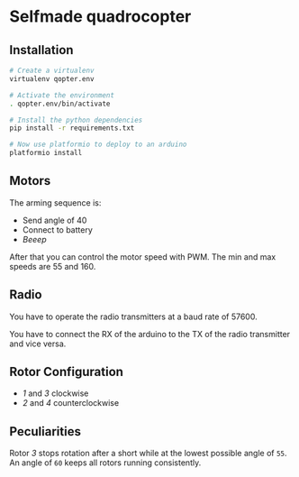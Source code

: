 # Selfmade quadrocopter

## Installation

```sh
# Create a virtualenv
virtualenv qopter.env

# Activate the environment
. qopter.env/bin/activate

# Install the python dependencies
pip install -r requirements.txt

# Now use platformio to deploy to an arduino
platformio install
```

## Motors

The arming sequence is:
- Send angle of 40
- Connect to battery
- *Beeep*

After that you can control the motor speed with PWM. The min and max speeds are
55 and 160.

## Radio

You have to operate the radio transmitters at a baud rate of 57600.

You have to connect the RX of the arduino to the TX of the radio transmitter and
vice versa.

## Rotor Configuration

- *1* and *3* clockwise
- *2* and *4* counterclockwise

## Peculiarities

Rotor *3* stops rotation after a short while at the lowest possible angle of
`55`. An angle of `60` keeps all rotors running consistently.
